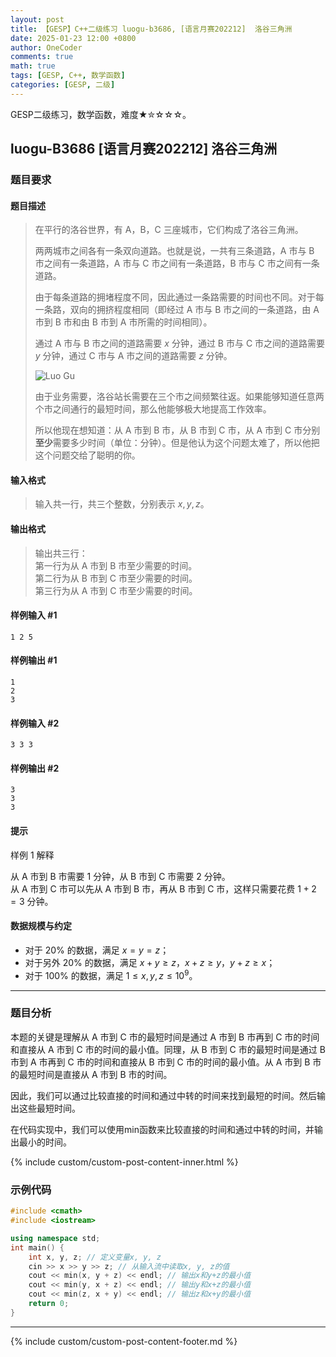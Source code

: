 ```yaml
---
layout: post
title: 【GESP】C++二级练习 luogu-b3686, [语言月赛202212]  洛谷三角洲
date: 2025-01-23 12:00 +0800
author: OneCoder
comments: true
math: true
tags: [GESP, C++, 数学函数]
categories: [GESP, 二级]
---
```

GESP二级练习，数学函数，难度★✮☆☆☆。

<!--more-->

## luogu-B3686 [语言月赛202212]  洛谷三角洲

### 题目要求

#### 题目描述

>在平行的洛谷世界，有 A，B，C 三座城市，它们构成了洛谷三角洲。
>
>两两城市之间各有一条双向道路。也就是说，一共有三条道路，A 市与 B 市之间有一条道路，A 市与 C 市之间有一条道路，B 市与 C 市之间有一条道路。
>
>由于每条道路的拥堵程度不同，因此通过一条路需要的时间也不同。对于每一条路，双向的拥挤程度相同（即经过 A 市与 B 市之间的一条道路，由 A 市到 B 市和由 B 市到 A 市所需的时间相同）。
>
>通过 A 市与 B 市之间的道路需要 $x$ 分钟，通过 B 市与 C 市之间的道路需要 $y$ 分钟，通过 C 市与 A 市之间的道路需要 $z$ 分钟。
>
>![Luo Gu](https://cdn.luogu.com.cn/upload/image_hosting/g6n7j828.png)
>
>由于业务需要，洛谷站长需要在三个市之间频繁往返。如果能够知道任意两个市之间通行的最短时间，那么他能够极大地提高工作效率。
>
>所以他现在想知道：从 A 市到 B 市，从 B 市到 C 市，从 A 市到 C 市分别**至少**需要多少时间（单位：分钟）。但是他认为这个问题太难了，所以他把这个问题交给了聪明的你。

#### 输入格式

>输入共一行，共三个整数，分别表示 $x,y,z$。

#### 输出格式

>输出共三行：  
>第一行为从 A 市到 B 市至少需要的时间。  
>第二行为从 B 市到 C 市至少需要的时间。  
>第三行为从 A 市到 C 市至少需要的时间。

#### 样例输入 #1

```console
1 2 5
```

#### 样例输出 #1

```console
1
2
3
```

#### 样例输入 #2

```console
3 3 3
```

#### 样例输出 #2

```console
3
3
3
```

#### 提示

样例 1 解释

从 A 市到 B 市需要 $1$ 分钟，从 B 市到 C 市需要 $2$ 分钟。  
从 A 市到 C 市可以先从 A 市到 B 市，再从 B 市到 C 市，这样只需要花费 $1+2=3$ 分钟。  

#### 数据规模与约定

- 对于 $20\%$ 的数据，满足 $x=y=z$；
- 对于另外 $20\%$ 的数据，满足 $x+y\ge z$，$x+z\ge y$，$y+z\ge x$；
- 对于 $100\%$ 的数据，满足 $1 \leq x,y,z\le 10^9$。

---

### 题目分析

本题的关键是理解从 A 市到 C 市的最短时间是通过 A 市到 B 市再到 C 市的时间和直接从 A 市到 C 市的时间的最小值。同理，从 B 市到 C 市的最短时间是通过 B 市到 A 市再到 C 市的时间和直接从 B 市到 C 市的时间的最小值。从 A 市到 B 市的最短时间是直接从 A 市到 B 市的时间。

因此，我们可以通过比较直接的时间和通过中转的时间来找到最短的时间。然后输出这些最短时间。

在代码实现中，我们可以使用min函数来比较直接的时间和通过中转的时间，并输出最小的时间。

{% include custom/custom-post-content-inner.html %}

### 示例代码

```cpp
#include <cmath>
#include <iostream>

using namespace std;
int main() {
    int x, y, z; // 定义变量x, y, z
    cin >> x >> y >> z; // 从输入流中读取x, y, z的值
    cout << min(x, y + z) << endl; // 输出x和y+z的最小值
    cout << min(y, x + z) << endl; // 输出y和x+z的最小值
    cout << min(z, x + y) << endl; // 输出z和x+y的最小值
    return 0;
}
```

---

{% include custom/custom-post-content-footer.md %}
